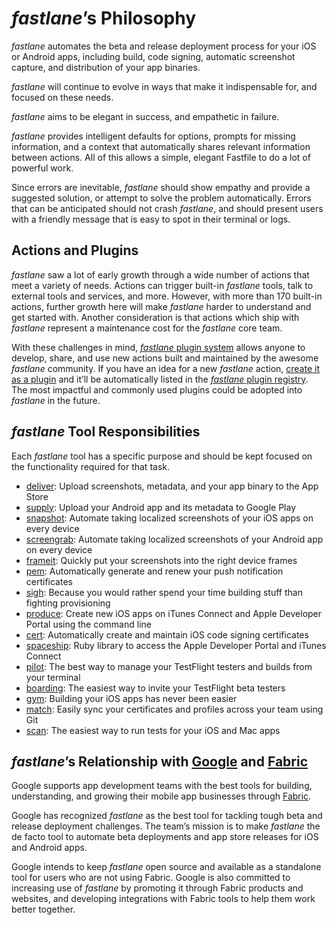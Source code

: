 # _fastlane_’s Philosophy

_fastlane_ automates the beta and release deployment process for your iOS or Android apps, including build, code signing, automatic screenshot capture, and distribution of your app binaries.

_fastlane_ will continue to evolve in ways that make it indispensable for, and focused on these needs.

_fastlane_ aims to be elegant in success, and empathetic in failure.

_fastlane_ provides intelligent defaults for options, prompts for missing information, and a context that automatically shares relevant information between actions. All of this allows a simple, elegant Fastfile to do a lot of powerful work.

Since errors are inevitable, _fastlane_ should show empathy and provide a suggested solution, or attempt to solve the problem automatically. Errors that can be anticipated should not crash _fastlane_, and should present users with a friendly message that is easy to spot in their terminal or logs.

## Actions and Plugins

_fastlane_ saw a lot of early growth through a wide number of actions that meet a variety of needs. Actions can trigger built-in _fastlane_ tools, talk to external tools and services, and more. However, with more than 170 built-in actions, further growth here will make _fastlane_ harder to understand and get started with. Another consideration is that actions which ship with _fastlane_ represent a maintenance cost for the _fastlane_ core team.

With these challenges in mind, [_fastlane_ plugin system](https://fabric.io/blog/introducing-fastlane-plugins/) allows anyone to develop, share, and use new actions built and maintained by the awesome _fastlane_ community. If you have an idea for a new _fastlane_ action, [create it as a plugin](https://docs.fastlane.tools/plugins/create-plugin/) and it’ll be automatically listed in the [_fastlane_ plugin registry](https://docs.fastlane.tools/actions/#plugins). The most impactful and commonly used plugins could be adopted into _fastlane_ in the future.

## _fastlane_ Tool Responsibilities

Each _fastlane_ tool has a specific purpose and should be kept focused on the functionality required for that task.

* [deliver](https://github.com/fastlane/fastlane/tree/master/deliver): Upload screenshots, metadata, and your app binary to the App Store
* [supply](https://github.com/fastlane/fastlane/tree/master/supply): Upload your Android app and its metadata to Google Play
* [snapshot](https://github.com/fastlane/fastlane/tree/master/snapshot): Automate taking localized screenshots of your iOS apps on every device
* [screengrab](https://github.com/fastlane/fastlane/tree/master/screengrab): Automate taking localized screenshots of your Android app on every device
* [frameit](https://github.com/fastlane/fastlane/tree/master/frameit): Quickly put your screenshots into the right device frames
* [pem](https://github.com/fastlane/fastlane/tree/master/pem): Automatically generate and renew your push notification certificates
* [sigh](https://github.com/fastlane/fastlane/tree/master/sigh): Because you would rather spend your time building stuff than fighting provisioning
* [produce](https://github.com/fastlane/fastlane/tree/master/produce): Create new iOS apps on iTunes Connect and Apple Developer Portal using the command line
* [cert](https://github.com/fastlane/fastlane/tree/master/cert): Automatically create and maintain iOS code signing certificates
* [spaceship](https://github.com/fastlane/fastlane/tree/master/spaceship): Ruby library to access the Apple Developer Portal and iTunes Connect
* [pilot](https://github.com/fastlane/fastlane/tree/master/pilot): The best way to manage your TestFlight testers and builds from your terminal
* [boarding](https://github.com/fastlane/boarding): The easiest way to invite your TestFlight beta testers
* [gym](https://github.com/fastlane/fastlane/tree/master/gym): Building your iOS apps has never been easier
* [match](https://github.com/fastlane/fastlane/tree/master/match): Easily sync your certificates and profiles across your team using Git
* [scan](https://github.com/fastlane/fastlane/tree/master/scan): The easiest way to run tests for your iOS and Mac apps

## _fastlane_’s Relationship with [Google](https://google.com) and [Fabric](https://get.fabric.io/)

Google supports app development teams with the best tools for building, understanding, and growing their mobile app businesses through [Fabric](https://get.fabric.io/).

Google has recognized _fastlane_ as the best tool for tackling tough beta and release deployment challenges. The team’s mission is to make _fastlane_ the de facto tool to automate beta deployments and app store releases for iOS and Android apps.

Google intends to keep _fastlane_ open source and available as a standalone tool for users who are not using Fabric. Google is also committed to increasing use of _fastlane_ by promoting it through Fabric products and websites, and developing integrations with Fabric tools to help them work better together.
